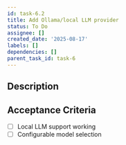 ```yaml
---
id: task-6.2
title: Add Ollama/local LLM provider
status: To Do
assignee: []
created_date: '2025-08-17'
labels: []
dependencies: []
parent_task_id: task-6
---
```


## Description

## Acceptance Criteria

- [ ] Local LLM support working
- [ ] Configurable model selection

